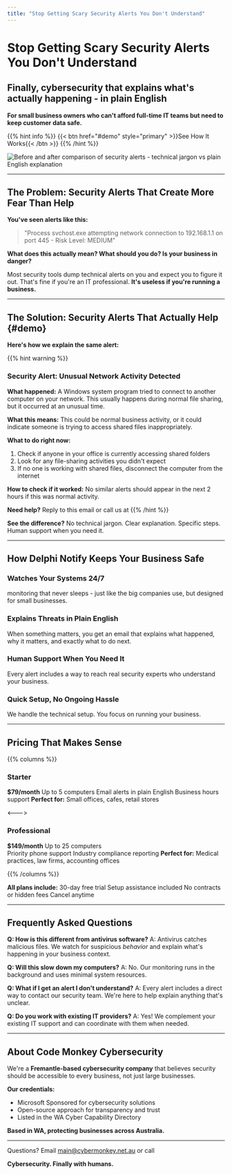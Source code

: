 ```yaml
---
title: "Stop Getting Scary Security Alerts You Don't Understand"
---
```


# Stop Getting Scary Security Alerts You Don't Understand

## Finally, cybersecurity that explains what's actually happening - in plain English

**For small business owners who can't afford full-time IT teams but need to keep customer data safe.**

{{% hint info %}}
{{< btn href="#demo" style="primary" >}}See How It Works{{< /btn >}}
{{% /hint %}}


![Before and after comparison of security alerts - technical jargon vs plain English explanation](/images/alert-comparison.jpg)

---

## The Problem: Security Alerts That Create More Fear Than Help

**You've seen alerts like this:**
> "Process svchost.exe attempting network connection to 192.168.1.1 on port 445 - Risk Level: MEDIUM"

**What does this actually mean? What should you do? Is your business in danger?**

Most security tools dump technical alerts on you and expect you to figure it out. That's fine if you're an IT professional. **It's useless if you're running a business.**

---

## The Solution: Security Alerts That Actually Help {#demo}

**Here's how we explain the same alert:**

{{% hint warning %}}
### Security Alert: Unusual Network Activity Detected

**What happened:** A Windows system program tried to connect to another computer on your network. This usually happens during normal file sharing, but it occurred at an unusual time.

**What this means:** This could be normal business activity, or it could indicate someone is trying to access shared files inappropriately.

**What to do right now:**
1. Check if anyone in your office is currently accessing shared folders
2. Look for any file-sharing activities you didn't expect
3. If no one is working with shared files, disconnect the computer from the internet

**How to check if it worked:** No similar alerts should appear in the next 2 hours if this was normal activity.

**Need help?** Reply to this email or call us at 
{{% /hint %}}

**See the difference?** No technical jargon. Clear explanation. Specific steps. Human support when you need it.

---

## How Delphi Notify Keeps Your Business Safe

###  **Watches Your Systems 24/7**
 monitoring that never sleeps - just like the big companies use, but designed for small businesses.

###  **Explains Threats in Plain English** 
When something matters, you get an email that explains what happened, why it matters, and exactly what to do next.

###  **Human Support When You Need It**
Every alert includes a way to reach real security experts who understand your business.

###  **Quick Setup, No Ongoing Hassle**
We handle the technical setup. You focus on running your business.

---

## Pricing That Makes Sense

{{% columns %}}

### Starter
**$79/month**
Up to 5 computers
Email alerts in plain English
Business hours support
**Perfect for:** Small offices, cafes, retail stores

<--->

### Professional 
**$149/month**
Up to 25 computers  
Priority phone support
Industry compliance reporting
**Perfect for:** Medical practices, law firms, accounting offices


{{% /columns %}}

**All plans include:**
30-day free trial
Setup assistance included
No contracts or hidden fees
Cancel anytime


---

## Frequently Asked Questions

**Q: How is this different from antivirus software?**
A: Antivirus catches malicious files. We watch for suspicious *behavior* and explain what's happening in your business context.

**Q: Will this slow down my computers?**
A: No. Our monitoring runs in the background and uses minimal system resources.

**Q: What if I get an alert I don't understand?**
A: Every alert includes a direct way to contact our security team. We're here to help explain anything that's unclear.

**Q: Do you work with existing IT providers?**
A: Yes! We complement your existing IT support and can coordinate with them when needed.

---

## About Code Monkey Cybersecurity

We're a **Fremantle-based cybersecurity company** that believes security should be accessible to every business, not just large businesses.

**Our credentials:**
- Microsoft Sponsored for cybersecurity solutions
- Open-source approach for transparency and trust
- Listed in the WA Cyber Capability Directory

**Based in WA, protecting businesses across Australia.**

---

Questions? Email [main@cybermonkey.net.au](mailto:main@cybermonkey.net.au) or call 

**Cybersecurity. Finally with humans.**